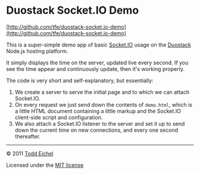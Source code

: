 Duostack Socket.IO Demo
=======================

[http://github.com/tfe/duostack-socket.io-demo](http://github.com/tfe/duostack-socket.io-demo)

This is a super-simple demo app of basic [Socket.IO](http://socket.io/) usage on the [Duostack](http://duostack.com/) Node.js hosting platform.

It simply displays the time on the server, updated live every second. If you see the time appear and continuously update, then it's working properly.

The code is very short and self-explanatory, but essentially:

1. We create a server to serve the initial page and to which we can attach Socket.IO.
2. On every request we just send down the contents of `demo.html`, which is a little HTML document containing a little markup and the Socket.IO client-side script and configuration.
3. We also attach a Socket.IO listener to the server and set it up to send down the current time on new connections, and every one second thereafter.


----

© 2011 [Todd Eichel](http://toddeichel.com/)

Licensed under the [MIT license](http://www.opensource.org/licenses/mit-license.php)